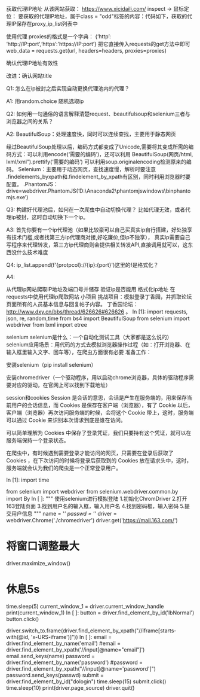 
获取代理IP地址
从该网站获取： https://www.xicidaili.com/
inspect -> 鼠标定位：
要获取的代理IP地址，属于class = "odd"标签的内容：代码如下，获取的代理IP保存在proxy_ip_list列表中

使用代理
proxies的格式是一个字典：
{‘http’: ‘http://IP:port‘,‘https’:'https://IP:port‘}
把它直接传入requests的get方法中即可
web_data = requests.get(url, headers=headers, proxies=proxies)

确认代理IP地址有效性

改进：确认网站title


Q1: 怎么在ip被封之后实现自动更换代理池内的代理？

A1: 用random.choice 随机选取ip

Q2: 如何用一句通俗的语言解释清楚request、beautifulsoup和selenium三者与浏览器之间的关系？

A2: BeautifulSoup：处理速度快，同时可以连续查找，主要用于静态网页 

经过BeautifulSoup处理以后，编码方式都变成了Unicode,需要将其变成所需的编码方式：可以利用encode(‘需要的编码’)，还可以利用 BeautifulSoup(网页/html, lxml/xml”).prettify(‘需要的编码’) 可以利用soup.originalencoding检测原来的编码。 Selenium：主要用于动态网页，查找速度慢，解析时要注意 .findelements_byxpath和.findelement_by_xpath有区别，同时利用浏览器时要配置。 .PhantomJS：  drive=webdriver.PhantomJS(‘D:\Anaconda2\phantomjswindows\binphantomjs.exe’) 

Q3: 构建好代理池后，如何在一次爬虫中自动切换代理？ 比如代理无效，或者代理ip被封，这时自动切换下一个ip。

A3: 首先你要有一个ip代理池（如果比较豪可以自己买真实ip自行搭建，好处独享有技术门槛,或者找第三方ip代理商对接,好吃廉价,但ip不独享）， 真实ip需要自己写程序来代理转发，第三方ip代理商则会提供相关转发API,直接调用就可以，这东西没什么技术难度 

Q4: ip_list.append(f'{protpcol}://{ip}:{port}')这里的f是格式化？

A4:

从代理ip网站爬取IP地址及端口号并储存
验证ip是否能用
格式化ip地址
在requests中使用代理ip爬取网站
小项目
挑战项目：模拟登录丁香园，并抓取论坛页面所有的人员基本信息与回复帖子内容。
丁香园论坛：http://www.dxy.cn/bbs/thread/626626#626626 。
In [1]:
import requests, json, re, random,time
from bs4 import BeautifulSoup
from selenium import webdriver
from lxml import etree



selenium
selenium是什么：一个自动化测试工具（大家都是这么说的）
selenium应用场景：用代码的方式去模拟浏览器操作过程（如：打开浏览器、在输入框里输入文字、回车等），在爬虫方面很有必要
准备工作：

安装selenium（pip install selenium）

安装chromedriver（一个驱动程序，用以启动chrome浏览器，具体的驱动程序需要对应的驱动，在官网上可以找到下载地址）



session和cookies
Session 是会话的意思，会话是产生在服务端的，用来保存当前用户的会话信息，而 Cookies 是保存在客户端（浏览器），有了 Cookie 以后，客户端（浏览器）再次访问服务端的时候，会将这个 Cookie 带上，这时，服务端可以通过 Cookie 来识别本次请求到底是谁在访问。

可以简单理解为 Cookies 中保存了登录凭证，我们只要持有这个凭证，就可以在服务端保持一个登录状态。

在爬虫中，有时候遇到需要登录才能访问的网页，只需要在登录后获取了 Cookies ，在下次访问的时候将登录后获取到的 Cookies 放在请求头中，这时，服务端就会认为我们的爬虫是一个正常登录用户。

In [1]:
import time

from selenium import webdriver
from selenium.webdriver.common.by import By
In [ ]:
"""
使用selenium进行模拟登陆
1.初始化ChromDriver
2.打开163登陆页面
3.找到用户名的输入框，输入用户名
4.找到密码框，输入密码
5.提交用户信息
"""
name = '*'
passwd = '*'
driver = webdriver.Chrome('./chromedriver')
driver.get('https://mail.163.com/')
# 将窗口调整最大
driver.maximize_window()
# 休息5s
time.sleep(5)
current_window_1 = driver.current_window_handle
print(current_window_1)
In [ ]:
button = driver.find_element_by_id('lbNormal')
button.click()

driver.switch_to.frame(driver.find_element_by_xpath("//iframe[starts-with(@id, 'x-URS-iframe')]"))
In [ ]:
email = driver.find_element_by_name('email')
#email = driver.find_element_by_xpath('//input[@name="email"]')
email.send_keys(name)
password = driver.find_element_by_name('password')
#password = driver.find_element_by_xpath("//input[@name='password']")
password.send_keys(passwd)
submit = driver.find_element_by_id("dologin")
time.sleep(15)
submit.click()
time.sleep(10)
print(driver.page_source)
driver.quit()

